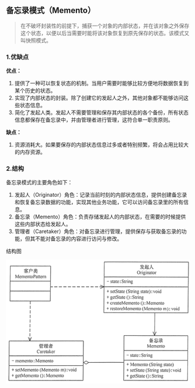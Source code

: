 ## 备忘录模式（Memento）

> 在不破坏封装性的前提下，捕获一个对象的内部状态，并在该对象之外保存这个状态，以便以后当需要时能将该对象恢复到原先保存的状态。该模式又叫快照模式。

### 1.优缺点
**优点：**
1. 提供了一种可以恢复状态的机制。当用户需要时能够比较方便地将数据恢复到某个历史的状态。
2. 实现了内部状态的封装。除了创建它的发起人之外，其他对象都不能够访问这些状态信息。
3. 简化了发起人类。发起人不需要管理和保存其内部状态的各个备份，所有状态信息都保存在备忘录中，并由管理者进行管理，这符合单一职责原则。

**缺点：**
1. 资源消耗大。如果要保存的内部状态信息过多或者特别频繁，将会占用比较大的内存资源。

### 2.结构
备忘录模式的主要角色如下：
1. 发起人（Originator）角色：记录当前时刻的内部状态信息，提供创建备忘录和恢复备忘录数据的功能，实现其他业务功能，它可以访问备忘录里的所有信息。
2. 备忘录（Memento）角色：负责存储发起人的内部状态，在需要的时候提供这些内部状态给发起人。
3. 管理者（Caretaker）角色：对备忘录进行管理，提供保存与获取备忘录的功能，但其不能对备忘录的内容进行访问与修改。

结构图

![avatar](../../../../../../../picture/备忘录模式.png)